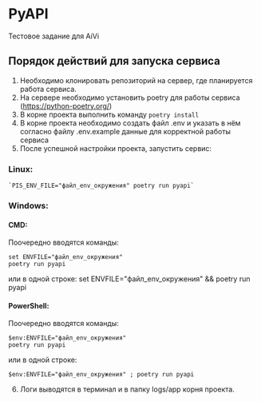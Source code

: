 # PyAPI
Тестовое задание для AiVi

## Порядок действий для запуска сервиса
1. Необходимо клонировать репозиторий на сервер, где планируется работа сервиса. 
2. На сервере необходимо установить poetry для работы сервиса (https://python-poetry.org/)
3. В корне проекта выполнить команду `poetry install`
4. В корне проекта необходимо создать файл .env и указать в нём согласно файлу .env.example данные для корректной работы сервиса
5. После успешной настройки проекта, запустить сервиc: 
### Linux:   
    `PIS_ENV_FILE="файл_env_окружения" poetry run pyapi`  
### Windows:
#### CMD:
Поочередно вводятся команды:

    set ENVFILE="файл_env_окружения"
    poetry run pyapi
или в одной строке:
    set ENVFILE="файл_env_окружения" && poetry run pyapi
#### PowerShell:
Поочередно вводятся команды: 
    
    $env:ENVFILE="файл_env_окружения"
    poetry run pyapi
или в одной строке:
    
    $env:ENVFILE="файл_env_окружения" ; poetry run pyapi
6. Логи выводятся в терминал и в папку logs/app корня проекта. 
